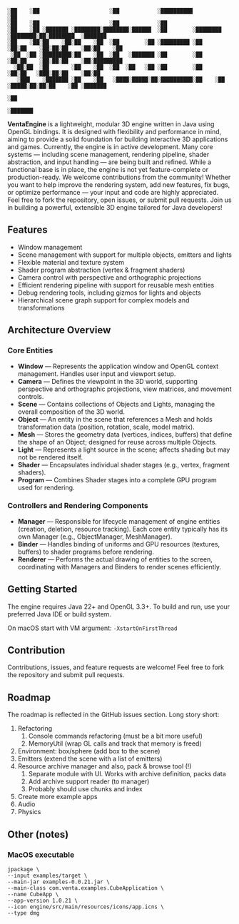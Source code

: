```
░██    ░██                      ░██            ░██████████                    ░██
░██    ░██                      ░██            ░██
░██    ░██ ░███████ ░████████░████████░██████  ░██        ░████████  ░████████░██░████████  ░███████
░██    ░██░██    ░██░██    ░██  ░██        ░██ ░█████████ ░██    ░██░██    ░██░██░██    ░██░██    ░██
 ░██  ░██ ░█████████░██    ░██  ░██   ░███████ ░██        ░██    ░██░██    ░██░██░██    ░██░█████████
  ░██░██  ░██       ░██    ░██  ░██  ░██   ░██ ░██        ░██    ░██░██   ░███░██░██    ░██░██
   ░███    ░███████ ░██    ░██   ░████░█████░██░██████████░██    ░██ ░█████░██░██░██    ░██ ░███████
                                                                           ░██
                                                                     ░███████
```

**VentaEngine** is a lightweight, modular 3D engine written in Java using OpenGL bindings. It is designed with flexibility and 
performance in mind, aiming to provide a solid foundation for building interactive 3D applications and games.
Currently, the engine is in active development. Many core systems — including scene management, rendering pipeline, 
shader abstraction, and input handling — are being built and refined. While a functional base is in place, the engine 
is not yet feature-complete or production-ready.
We welcome contributions from the community! Whether you want to help improve the rendering system, add new features, 
fix bugs, or optimize performance — your input and code are highly appreciated. Feel free to fork the repository, open 
issues, or submit pull requests. Join us in building a powerful, extensible 3D engine tailored for Java developers!


## Features
* Window management
* Scene management with support for multiple objects, emitters and lights
* Flexible material and texture system
* Shader program abstraction (vertex & fragment shaders)
* Camera control with perspective and orthographic projections
* Efficient rendering pipeline with support for reusable mesh entities
* Debug rendering tools, including gizmos for lights and objects
* Hierarchical scene graph support for complex models and transformations


## Architecture Overview
### Core Entities
- **Window** — Represents the application window and OpenGL context management. Handles user input and viewport setup.
- **Camera** — Defines the viewpoint in the 3D world, supporting perspective and orthographic projections, view matrices, and movement controls.
- **Scene** — Contains collections of Objects and Lights, managing the overall composition of the 3D world.
- **Object** — An entity in the scene that references a Mesh and holds transformation data (position, rotation, scale, model matrix).
- **Mesh** — Stores the geometry data (vertices, indices, buffers) that define the shape of an Object; designed for reuse across multiple Objects.
- **Light** — Represents a light source in the scene; affects shading but may not be rendered itself.
- **Shader** — Encapsulates individual shader stages (e.g., vertex, fragment shaders).
- **Program** — Combines Shader stages into a complete GPU program used for rendering.

### Controllers and Rendering Components
- **Manager** — Responsible for lifecycle management of engine entities (creation, deletion, resource tracking). Each core entity typically has its own Manager (e.g., ObjectManager, MeshManager).
- **Binder** — Handles binding of uniforms and GPU resources (textures, buffers) to shader programs before rendering.
- **Renderer** — Performs the actual drawing of entities to the screen, coordinating with Managers and Binders to render scenes efficiently.

## Getting Started
The engine requires Java 22+ and OpenGL 3.3+. To build and run, use your preferred Java IDE or build system.

On macOS start with VM argument: `-XstartOnFirstThread`

## Contribution

Contributions, issues, and feature requests are welcome! Feel free to fork the repository and submit pull requests.

## Roadmap
The roadmap is reflected in the GitHub issues section. Long story short:

1. Refactoring
   1. Console commands refactoring (must be a bit more useful)
   2. MemoryUtil (wrap GL calls and track that memory is freed)
2. Environment: box/sphere (add box to the scene)
3. Emitters (extend the scene with a list of emitters)
4. Resource archive manager and also, pack & browse tool (!)
   1. Separate module with UI. Works with archive definition, packs data
   2. Add archive support reader (to manager)
   3. Probably should use chunks and index
5. Create more example apps
6. Audio
7. Physics

## Other (notes)
### MacOS executable
```
jpackage \
--input examples/target \
--main-jar examples-0.0.21.jar \
--main-class com.venta.examples.CubeApplication \
--name CubeApp \
--app-version 1.0.21 \
--icon engine/src/main/resources/icons/app.icns \
--type dmg
```